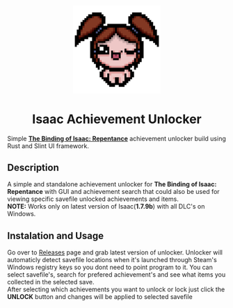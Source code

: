 <div align=center>
	<img src=images/readme_icon.png width=40%>
	<h1> Isaac Achievement Unlocker </h1>
</div>

Simple [__The Binding of Isaac: Repentance__](https://store.steampowered.com/app/250900/The_Binding_of_Isaac_Rebirth/) achievement unlocker build using Rust and Slint UI framework.
## Description
A simple and standalone achievement unlocker for __The Binding of Isaac: Repentance__ with GUI and achievement search that could also be used for viewing specific savefile unlocked achievements and items. \
__NOTE:__ Works only on latest version of Isaac(__1.7.9b__) with all DLC's on Windows.
## Instalation and Usage
Go over to [Releases](https://github.com/Higeners/isaacunlocker/releases) page and grab latest version of unlocker. Unlocker will automaticly detect savefile locations when it's launched through Steam's Windows registry keys so you dont need to point program to it. You can select savefile's, search for prefered achievement's and see what items you collected in the selected save. \
After selecting which achievements you want to unlock or lock just click the __UNLOCK__ button and changes will be applied to selected savefile

